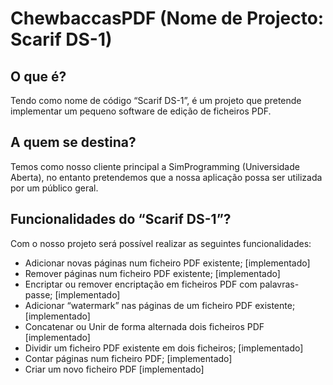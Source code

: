 # ChewbaccasPDF (Nome de Projecto: Scarif DS-1)

## O que é?

Tendo como nome de código “Scarif DS-1”, é um projeto que pretende implementar um pequeno software de edição de ficheiros PDF.

## A quem se destina?

Temos como nosso cliente principal a SimProgramming (Universidade Aberta), no entanto pretendemos que a nossa aplicação possa ser utilizada por um público geral.

## Funcionalidades do “Scarif DS-1”?

Com o nosso projeto será possível realizar as seguintes funcionalidades:

  * Adicionar novas páginas num ficheiro PDF existente; [implementado]
  * Remover páginas num ficheiro PDF existente; [implementado]
  * Encriptar ou remover encriptação em ficheiros PDF com palavras-passe; [implementado]
  * Adicionar “watermark” nas páginas de um ficheiro PDF existente; [implementado]
  * Concatenar ou Unir de forma alternada dois ficheiros PDF [implementado]
  * Dividir um ficheiro PDF existente em dois ficheiros; [implementado]
  * Contar páginas num ficheiro PDF; [implementado]
  * Criar um novo ficheiro PDF [implementado]
